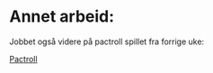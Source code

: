 
# Annet arbeid:
Jobbet også videre på pactroll spillet fra forrige uke: 

[Pactroll](../uke15/pactroll/pactroll.py)
